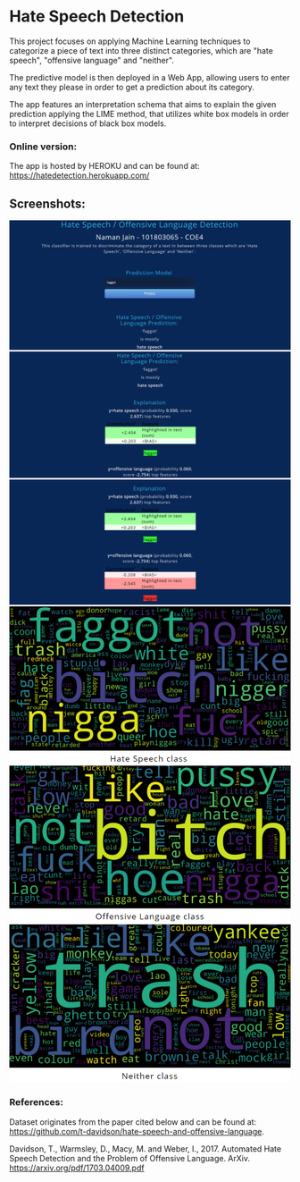 # Hate Speech Detection

This project focuses on applying Machine Learning techniques to categorize a piece of text into three distinct categories, which are "hate speech", "offensive language" and "neither".

The predictive model is then deployed in a Web App, allowing users to enter any text they please in order to get a prediction about its category. 

The app features an interpretation schema that aims to explain the given prediction applying the LIME method, that utilizes white box models in order to interpret decisions of black box models.

### Online version:
The app is hosted by HEROKU and can be found at: https://hatedetection.herokuapp.com/

## Screenshots:
![](/static/6.png?raw=true "")
![](/static/1.png?raw=true "")
![](/static/2.png?raw=true "")
![](/static/3.png?raw=true "")
![](/static/4.png?raw=true "")
![](/static/5.png?raw=true "")
 
 ### References:
 Dataset originates from the paper cited below and can be found at: https://github.com/t-davidson/hate-speech-and-offensive-language. 
 
 Davidson, T., Warmsley, D., Macy, M. and Weber, I., 2017. Automated Hate Speech Detection and the Problem of Offensive Language. ArXiv. https://arxiv.org/pdf/1703.04009.pdf
